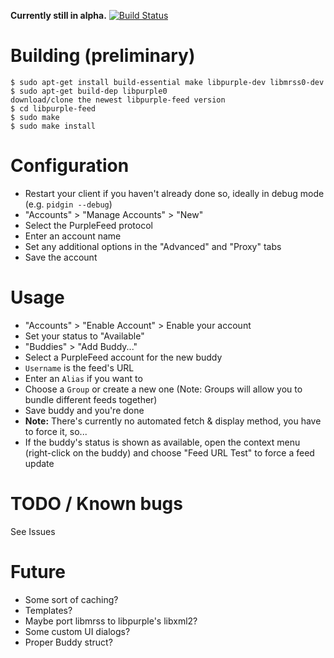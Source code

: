 **Currently still in alpha.** [![Build Status](https://travis-ci.org/moraxy/libpurple-feed.svg?branch=travis_test)](https://travis-ci.org/moraxy/libpurple-feed)

# Building (preliminary)
    $ sudo apt-get install build-essential make libpurple-dev libmrss0-dev
    $ sudo apt-get build-dep libpurple0
    download/clone the newest libpurple-feed version
    $ cd libpurple-feed
    $ sudo make
    $ sudo make install

# Configuration
 * Restart your client if you haven't already done so, ideally in debug mode (e.g. `pidgin --debug`)
 * "Accounts" > "Manage Accounts" > "New"
 * Select the PurpleFeed protocol
 * Enter an account name
 * Set any additional options in the "Advanced" and "Proxy" tabs
 * Save the account

# Usage
 * "Accounts" > "Enable Account" > Enable your account
 * Set your status to "Available"
 * "Buddies" > "Add Buddy..."
 * Select a PurpleFeed account for the new buddy
 * `Username` is the feed's URL
 * Enter an `Alias` if you want to
 * Choose a `Group` or create a new one (Note: Groups will allow you to bundle different feeds together)
 * Save buddy and you're done
 * **Note:** There's currently no automated fetch & display method, you have to force it, so...
 * If the buddy's status is shown as available, open the context menu (right-click on the buddy) and choose "Feed URL Test" to force a feed update

# TODO / Known bugs
See Issues

# Future
 * Some sort of caching?
 * Templates?
 * Maybe port libmrss to libpurple's libxml2?
 * Some custom UI dialogs?
 * Proper Buddy struct?
